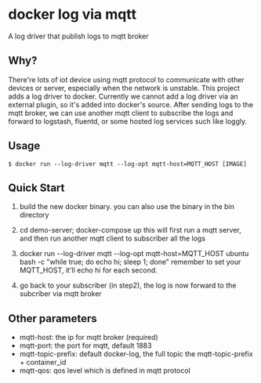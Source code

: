 # docker log via mqtt

A log driver that publish logs to mqtt broker


## Why?

There're lots of iot device using mqtt protocol to communicate with other devices or server, especially when the network is unstable. This project adds a log driver to docker. Currently we cannot add a log driver via an external plugin, so it's added into docker's source. After sending logs to the mqtt broker, we can use another mqtt client to subscribe the logs and forward to logstash, fluentd, or some hosted log services such like loggly.


## Usage

    $ docker run --log-driver mqtt --log-opt mqtt-host=MQTT_HOST [IMAGE]


## Quick Start

1. build the new docker binary. you can also use the binary in the bin directory

2. cd demo-server; docker-compose up 
this will first run a mqtt server, and then run another mqtt client to subscriber all the logs

3. docker run --log-driver mqtt --log-opt mqtt-host=MQTT_HOST ubuntu bash -c "while true; do echo hi; sleep 1; done"
remember to set your MQTT_HOST, it'll echo hi for each second.

4. go back to your subscriber (in step2), the log is now forward to the subcriber via mqtt broker


## Other parameters

* mqtt-host: the ip for mqtt broker (required)
* mqtt-port: the port for mqtt, default 1883
* mqtt-topic-prefix: default docker-log, the full topic the mqtt-topic-prefix + container_id
* mqtt-qos: qos level which is defined in mqtt protocol

